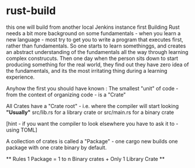 # rust-build
this one will build from another local Jenkins instance first
Building Rust needs a bit more background on some fundamentals
<petpeeve> - when you learn a new language - most try to get you to write a program that executes first, rather than fundamentals. So one starts to learn somethinggs, and creates an abstract understanding of the fundamentals all the way through learning complex construcuts. Then one day when the person sits down to start producing something for the real world, they find out they have zero idea of the fundamentals, and its the most irritating thing during a learning experience. </petpeeve>

Anyhow the first you should have known :
The smallest "unit" of code - from the context of organizing code - is a "Crate"

All Crates have a "Crate root" - i.e. where the compiler will start looking
**"Usually"** src/lib.rs for a library crate or src/main.rs for a binary crate

[hint - if you want the compiler to look elsewhere you have to ask it to - using TOML]

A collection of crates is called a "Package" - one cargo new <package-name> builds one package with one crate binary by default.

** Rules 1 Package = 1 to n Binary crates + Only 1 Library Crate **
